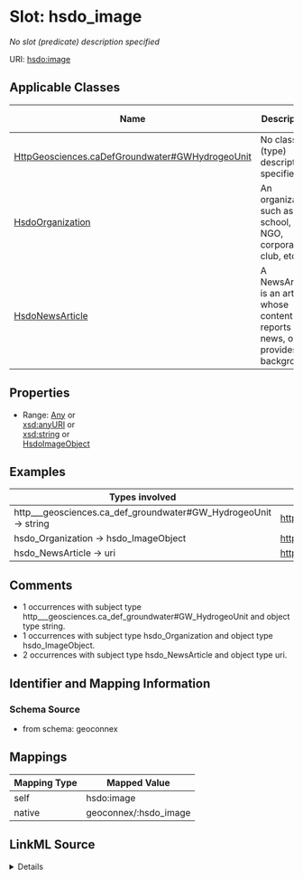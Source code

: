 

# Slot: hsdo_image


_No slot (predicate) description specified_





URI: [hsdo:image](http://schema.org/image)



<!-- no inheritance hierarchy -->





## Applicable Classes

| Name | Description | Modifies Slot |
| --- | --- | --- |
| [HttpGeosciences.caDefGroundwater#GWHydrogeoUnit](../classes/HttpGeosciences.caDefGroundwater#GWHydrogeoUnit.md) | No class (type) description specified |  no  |
| [HsdoOrganization](../classes/HsdoOrganization.md) | An organization such as a school, NGO, corporation, club, etc |  no  |
| [HsdoNewsArticle](../classes/HsdoNewsArticle.md) | A NewsArticle is an article whose content reports news, or provides backgroun... |  no  |







## Properties

* Range: [Any](../classes/Any.md)&nbsp;or&nbsp;<br />[xsd:anyURI](xsd:anyURI)&nbsp;or&nbsp;<br />[xsd:string](xsd:string)&nbsp;or&nbsp;<br />[HsdoImageObject](../classes/HsdoImageObject.md)






## Examples

| Types involved | Subject | Predicate | Object |
| --- | --- | --- | --- |
| http___geosciences.ca_def_groundwater#GW_HydrogeoUnit → string | https://geoconnex.ca/id/hydrogeounits/Richelieu1 | hsdo:image | http://gin.gw-info.net/service/ngwds//en/wms/ngwd-wms/inset?REQUEST=GetMap&SERVICE=WMS&VERSION=1.1.1&LAYERS=area&STYLES=&FORMAT=image/png&BGCOLOR=0xFFFFFF&TRANSPARENT=TRUE&SRS=EPSG:4326&BBOX=-73.6883387829505,44.9741147159004,-72.8050177950318,45.6366054568393&WIDTH=400&HEIGHT=300&TABLE=gw_data.hydrogeological_units&FIELD=id&ID=1 |
| hsdo_Organization → hsdo_ImageObject | https://internetofwater.org/#organization | hsdo:image | https://internetofwater.org/#organizationLogo |
| hsdo_NewsArticle → uri | https://gleaner.io/xid/genid/cktr9ekip8ta6ev27pkg | hsdo:image | https://cdn.arcgis.com/sharing/rest/content/items/0ecb1aaf143b4e1981dbe30f38fceec5/resources/H3VVK2S0MqXGFbHoqFWxE.png?w=400 |


## Comments

* 1 occurrences with subject type http___geosciences.ca_def_groundwater#GW_HydrogeoUnit and object type string.
* 1 occurrences with subject type hsdo_Organization and object type hsdo_ImageObject.
* 2 occurrences with subject type hsdo_NewsArticle and object type uri.

## Identifier and Mapping Information







### Schema Source


* from schema: geoconnex




## Mappings

| Mapping Type | Mapped Value |
| ---  | ---  |
| self | hsdo:image |
| native | geoconnex/:hsdo_image |




## LinkML Source

<details>
```yaml
name: hsdo_image
description: No slot (predicate) description specified
comments:
- 1 occurrences with subject type http___geosciences.ca_def_groundwater#GW_HydrogeoUnit
  and object type string.
- 1 occurrences with subject type hsdo_Organization and object type hsdo_ImageObject.
- 2 occurrences with subject type hsdo_NewsArticle and object type uri.
examples:
- description: http___geosciences.ca_def_groundwater#GW_HydrogeoUnit → string
  object:
    example_object: http://gin.gw-info.net/service/ngwds//en/wms/ngwd-wms/inset?REQUEST=GetMap&SERVICE=WMS&VERSION=1.1.1&LAYERS=area&STYLES=&FORMAT=image/png&BGCOLOR=0xFFFFFF&TRANSPARENT=TRUE&SRS=EPSG:4326&BBOX=-73.6883387829505,44.9741147159004,-72.8050177950318,45.6366054568393&WIDTH=400&HEIGHT=300&TABLE=gw_data.hydrogeological_units&FIELD=id&ID=1
    example_predicate: hsdo:image
    example_subject: https://geoconnex.ca/id/hydrogeounits/Richelieu1
- description: hsdo_Organization → hsdo_ImageObject
  object:
    example_object: https://internetofwater.org/#organizationLogo
    example_predicate: hsdo:image
    example_subject: https://internetofwater.org/#organization
- description: hsdo_NewsArticle → uri
  object:
    example_object: https://cdn.arcgis.com/sharing/rest/content/items/0ecb1aaf143b4e1981dbe30f38fceec5/resources/H3VVK2S0MqXGFbHoqFWxE.png?w=400
    example_predicate: hsdo:image
    example_subject: https://gleaner.io/xid/genid/cktr9ekip8ta6ev27pkg
from_schema: geoconnex
rank: 1000
slot_uri: hsdo:image
alias: hsdo_image
domain_of:
- hsdo_NewsArticle
- hsdo_Organization
- http___geosciences.ca_def_groundwater#GW_HydrogeoUnit
range: Any
any_of:
- range: uri
- range: string
- range: hsdo_ImageObject

```
</details>